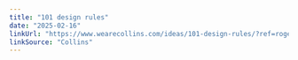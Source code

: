 ```yaml
---
title: "101 design rules"
date: "2025-02-16"
linkUrl: "https://www.wearecollins.com/ideas/101-design-rules/?ref=rogerwong.me"
linkSource: "Collins"
---
```


